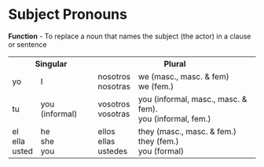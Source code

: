 # Subject Pronouns

**Function** - To replace a noun that names the subject (the actor) in a clause or sentence


<table class="tg">
  <tr>
    <th class="tg-0pky" colspan="2"><span style="font-weight:bold">Singular</span></th>
    <th class="tg-0pky" colspan="2"><span style="font-weight:bold">Plural</span></th>
  </tr>
  <tr>
    <td class="tg-0pky">yo</td>
    <td class="tg-0pky">I</td>
    <td class="tg-0pky">nosotros<br>nosotras</td>
    <td class="tg-0pky">we (masc., masc. &amp; fem)<br>we (fem.)</td>
  </tr>
  <tr>
    <td class="tg-0pky">tu</td>
    <td class="tg-0pky">you (informal)</td>
    <td class="tg-0pky">vosotros<br>vosotras</td>
    <td class="tg-0pky">you (informal, masc., masc. &amp; fem).<br>you (informal, fem.)</td>
  </tr>
  <tr>
    <td class="tg-0pky">el<br>ella<br>usted</td>
    <td class="tg-0pky">he<br>she<br>you</td>
    <td class="tg-0pky">ellos<br>ellas<br>ustedes</td>
    <td class="tg-0pky">they (masc., masc. &amp; fem.)<br>they (fem.)<br>you (formal)</td>
  </tr>
</table>
